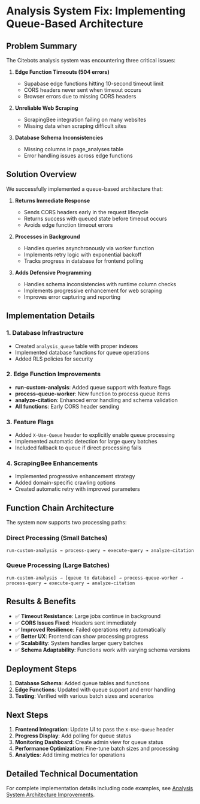 # Analysis System Fix: Implementing Queue-Based Architecture

## Problem Summary

The Citebots analysis system was encountering three critical issues:

1. **Edge Function Timeouts (504 errors)**
   - Supabase edge functions hitting 10-second timeout limit
   - CORS headers never sent when timeout occurs
   - Browser errors due to missing CORS headers

2. **Unreliable Web Scraping**
   - ScrapingBee integration failing on many websites
   - Missing data when scraping difficult sites

3. **Database Schema Inconsistencies**
   - Missing columns in page_analyses table
   - Error handling issues across edge functions

## Solution Overview

We successfully implemented a queue-based architecture that:

1. **Returns Immediate Response**
   - Sends CORS headers early in the request lifecycle
   - Returns success with queued state before timeout occurs
   - Avoids edge function timeout errors

2. **Processes in Background**
   - Handles queries asynchronously via worker function
   - Implements retry logic with exponential backoff
   - Tracks progress in database for frontend polling

3. **Adds Defensive Programming**
   - Handles schema inconsistencies with runtime column checks
   - Implements progressive enhancement for web scraping
   - Improves error capturing and reporting

## Implementation Details

### 1. Database Infrastructure
- Created `analysis_queue` table with proper indexes
- Implemented database functions for queue operations
- Added RLS policies for security

### 2. Edge Function Improvements
- **run-custom-analysis**: Added queue support with feature flags
- **process-queue-worker**: New function to process queue items
- **analyze-citation**: Enhanced error handling and schema validation
- **All functions**: Early CORS header sending

### 3. Feature Flags
- Added `X-Use-Queue` header to explicitly enable queue processing
- Implemented automatic detection for large query batches
- Included fallback to queue if direct processing fails

### 4. ScrapingBee Enhancements
- Implemented progressive enhancement strategy
- Added domain-specific crawling options
- Created automatic retry with improved parameters

## Function Chain Architecture

The system now supports two processing paths:

### Direct Processing (Small Batches)
```
run-custom-analysis → process-query → execute-query → analyze-citation
```

### Queue Processing (Large Batches)
```
run-custom-analysis → [queue to database] → process-queue-worker → process-query → execute-query → analyze-citation
```

## Results & Benefits

- ✅ **Timeout Resistance**: Large jobs continue in background
- ✅ **CORS Issues Fixed**: Headers sent immediately
- ✅ **Improved Resilience**: Failed operations retry automatically
- ✅ **Better UX**: Frontend can show processing progress
- ✅ **Scalability**: System handles larger query batches
- ✅ **Schema Adaptability**: Functions work with varying schema versions

## Deployment Steps

1. **Database Schema**: Added queue tables and functions
2. **Edge Functions**: Updated with queue support and error handling
3. **Testing**: Verified with various batch sizes and scenarios

## Next Steps

1. **Frontend Integration**: Update UI to pass the `X-Use-Queue` header
2. **Progress Display**: Add polling for queue status
3. **Monitoring Dashboard**: Create admin view for queue status
4. **Performance Optimization**: Fine-tune batch sizes and processing
5. **Analytics**: Add timing metrics for operations

## Detailed Technical Documentation

For complete implementation details including code examples, see [Analysis System Architecture Improvements](./analysis-system-architecture-improvements.md).